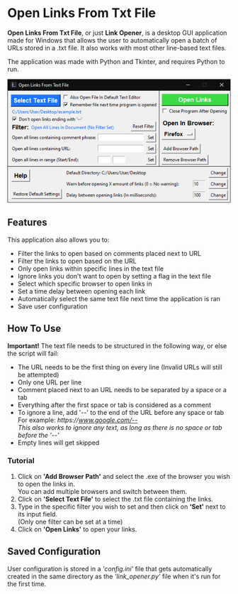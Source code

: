 # Open Links From Txt File

**Open Links From Txt File**, or just **Link Opener**, is a desktop GUI application made for Windows that allows the user to automatically open a batch of URLs stored in a .txt file. It also works with most other line-based text files. 

The application was made with Python and Tkinter, and requires Python to run.

![Preview Picture](link-opener-preview.png)

## Features

This application also allows you to:

- Filter the links to open based on comments placed next to URL
- Filter the links to open based on the URL
- Only open links within specific lines in the text file
- Ignore links you don't want to open by setting a flag in the text file
- Select which specific browser to open links in
- Set a time delay between opening each link
- Automatically select the same text file next time the application is ran
- Save user configuration

## How To Use

**Important!** The text file needs to be structured in the following way, or else the script will fail:

- The URL needs to be the first thing on every line (Invalid URLs will still be attempted)
- Only one URL per line
- Comment placed next to an URL needs to be separated by a space or a tab
- Everything after the first space or tab is considered as a comment
- To ignore a line, add '--' to the end of the URL before any space or tab<br>
  For example: *ht<span>tps://www.google.com/--* <br>
  *This also works to ignore any text, as long as there is no space or tab before the '--'*
- Empty lines will get skipped

### Tutorial
1. Click on **'Add Browser Path'** and select the .exe of the browser you wish to open the links in. <br>
You can add multiple browsers and switch between them.
2. Click on **'Select Text File'** to select the .txt file containing the links.
3. Type in the specific filter you wish to set and then click on **'Set'** next to its input field. <br>
(Only one filter can be set at a time)
4. Click on **'Open Links'** to open your links.
## Saved Configuration

User configuration is stored in a *'config.ini'* file that gets automatically created in the same directory as the *'link_opener.py'* file when it's run for the first time.